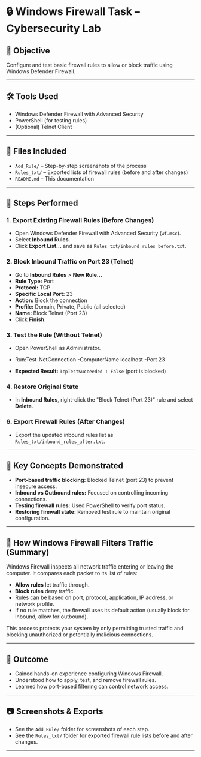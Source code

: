 # 🔒 Windows Firewall Task – Cybersecurity Lab

## 🎯 Objective
Configure and test basic firewall rules to allow or block traffic using Windows Defender Firewall.

---

## 🛠️ Tools Used
- Windows Defender Firewall with Advanced Security
- PowerShell (for testing rules)
- (Optional) Telnet Client

---

## 📂 Files Included
- `Add_Rule/` – Step-by-step screenshots of the process
- `Rules_txt/` – Exported lists of firewall rules (before and after changes)
- `README.md` – This documentation

---

## 📝 Steps Performed

### 1. Export Existing Firewall Rules (Before Changes)
- Open Windows Defender Firewall with Advanced Security (`wf.msc`).
- Select **Inbound Rules**.
- Click **Export List...** and save as `Rules_txt/inbound_rules_before.txt`.

### 2. Block Inbound Traffic on Port 23 (Telnet)
- Go to **Inbound Rules** > **New Rule...**
- **Rule Type:** Port
- **Protocol:** TCP
- **Specific Local Port:** 23
- **Action:** Block the connection
- **Profile:** Domain, Private, Public (all selected)
- **Name:** Block Telnet (Port 23)
- Click **Finish**.


### 3. Test the Rule (Without Telnet)
- Open PowerShell as Administrator.
- Run:Test-NetConnection -ComputerName localhost -Port 23

- **Expected Result:** `TcpTestSucceeded : False` (port is blocked)



### 4. Restore Original State
- In **Inbound Rules**, right-click the "Block Telnet (Port 23)" rule and select **Delete**.

### 6. Export Firewall Rules (After Changes)
- Export the updated inbound rules list as `Rules_txt/inbound_rules_after.txt`.

---

## 🧠 Key Concepts Demonstrated
- **Port-based traffic blocking:** Blocked Telnet (port 23) to prevent insecure access.
- **Inbound vs Outbound rules:** Focused on controlling incoming connections.
- **Testing firewall rules:** Used PowerShell to verify port status.
- **Restoring firewall state:** Removed test rule to maintain original configuration.

---

## 🔎 How Windows Firewall Filters Traffic (Summary)
Windows Firewall inspects all network traffic entering or leaving the computer. It compares each packet to its list of rules:
- **Allow rules** let traffic through.
- **Block rules** deny traffic.
- Rules can be based on port, protocol, application, IP address, or network profile.
- If no rule matches, the firewall uses its default action (usually block for inbound, allow for outbound).

This process protects your system by only permitting trusted traffic and blocking unauthorized or potentially malicious connections.

---

## 📌 Outcome
- Gained hands-on experience configuring Windows Firewall.
- Understood how to apply, test, and remove firewall rules.
- Learned how port-based filtering can control network access.

---

## 📷 Screenshots & Exports
- See the `Add_Rule/` folder for screenshots of each step.
- See the `Rules_txt/` folder for exported firewall rule lists before and after changes.

---



